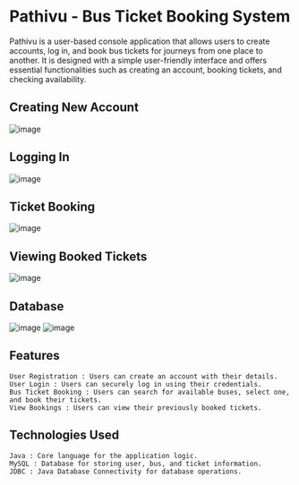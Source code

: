# Pathivu - Bus Ticket Booking System

Pathivu is a user-based console application that allows users to create accounts, log in, and book bus tickets for journeys from one place to another. It is designed with a simple user-friendly interface and offers essential functionalities such as creating an account, booking tickets, and checking availability.

## Creating New Account
![image](https://github.com/user-attachments/assets/b02f12c8-9241-4726-8475-c7f66559f7ba)
## Logging In
![image](https://github.com/user-attachments/assets/6e1396b1-100c-41d7-b951-c992532a3149)
## Ticket Booking
![image](https://github.com/user-attachments/assets/c45f3d67-897e-41a2-a93b-50027bd2218c)
## Viewing Booked Tickets
![image](https://github.com/user-attachments/assets/4d57f63e-7d7e-444c-9fe9-0a3e62a43340)

## Database
![image](https://github.com/user-attachments/assets/7a6d8336-3af8-4031-94ea-f5b93c782b48)
![image](https://github.com/user-attachments/assets/28b0339a-dc06-4a34-bc46-b53bc0f602e9)

## Features

    User Registration : Users can create an account with their details.
    User Login : Users can securely log in using their credentials.
    Bus Ticket Booking : Users can search for available buses, select one, and book their tickets.
    View Bookings : Users can view their previously booked tickets.

## Technologies Used

    Java : Core language for the application logic.
    MySQL : Database for storing user, bus, and ticket information.
    JDBC : Java Database Connectivity for database operations.
